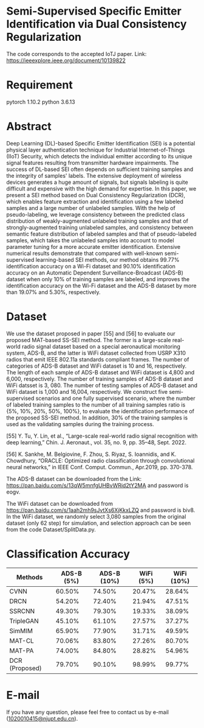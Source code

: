 # Semi-Supervised Specific Emitter Identification via Dual Consistency Regularization
The code corresponds to the accepted IoTJ paper. Link: https://ieeexplore.ieee.org/document/10139822

# Requirement
pytorch 1.10.2
python 3.6.13

# Abstract
Deep Learning (DL)-based Specific Emitter Identification (SEI) is a potential physical layer authentication technique for Industrial Internet-of-Things (IIoT) Security, which detects the individual emitter according to its unique signal features resulting from transmitter hardware impairments. The success of DL-based SEI often depends on sufficient training samples and the integrity of samples' labels. The extensive deployment of wireless devices generates a huge amount of signals, but signals labeling is quite difficult and expensive with the high demand for expertise. In this paper, we present a SEI method based on Dual Consistency Regularization (DCR), which enables feature extraction and identification using a few labeled samples and a large number of unlabeled samples. With the help of pseudo-labeling, we leverage consistency between the predicted class distribution of weakly-augmented unlabeled training samples and that of strongly-augmented training unlabeled samples, and consistency between semantic feature distribution of labeled samples and that of pseudo-labeled samples, which takes the unlabeled samples into account to model parameter tuning for a more accurate emitter identification. Extensive numerical results demonstrate that compared with well-known semi-supervised learning-based SEI methods, our method obtains 99.77% identification accuracy on a Wi-Fi dataset and 90.10% identification accuracy on an Automatic Dependent Surveillance-Broadcast (ADS-B) dataset when only 10% of training samples are labeled, and improves the identification accuracy on the Wi-Fi dataset and the ADS-B dataset by more than 19.07% and 5.30%, respectively.

# Dataset
We use the dataset proposed in paper [55] and [56] to evaluate our proposed MAT-based SS-SEI method. The former is a large-scale real-world radio signal dataset based on a special aeronautical monitoring system, ADS-B, and the latter is WiFi dataset collected from USRP X310 radios that emit IEEE 802.11a standards compliant frames. The number of categories of ADS-B dataset and WiFi dataset is 10 and 16, respectively. The length of each sample of ADS-B dataset and WiFi dataset is 4,800 and 6,000, respectively. The number of training samples of ADS-B dataset and WiFi datsset is 3, 080. The number of testing samples of ADS-B dataset and WiFi dataset is 1,000 and 16,004, respectively. We construct five semi-supervised scenarios and one fully supervised scenario, where the number of labeled training samples to the number of all training samples ratio is {5%, 10%, 20%, 50%, 100%}, to evaluate the identification performance of the proposed SS-SEI method. In addition, 30% of the training samples is used as the validating samples during the training process.

[55] Y. Tu, Y. Lin, et al., “Large-scale real-world radio signal recognition with deep learning,” Chin. J. Aeronaut., vol. 35, no. 9, pp. 35–48, Sept.
2022.

[56] K. Sankhe, M. Belgiovine, F. Zhou, S. Riyaz, S. Ioannidis, and K. Chowdhury, “ORACLE: Optimized radio classification through convolutional neural networks,” in IEEE Conf. Comput. Commun., Apr.2019, pp. 370-378.

The ADS-B dataset can be downloaded from the Link: https://pan.baidu.com/s/13qW5mnfgUHBvWRid2tY2MA and password is eogv.

The WiFi dataset can be downloaded from https://pan.baidu.com/s/1aah2mh9sJvtXs6XjKkxLZQ and password is biv8.
In the WiFi dataset, we randomly select 3,080 samples from the original dataset (only 62 step) for simulation, and selection approach can be seen from the code Dataset/SplitData.py.

# Classification Accuracy
 Methods  | ADS-B (5%) | ADS-B (10%) | WiFi (5%) | WiFi (10%)
 ---- | ----- | ------  | ----- | ------  |
 CVNN  | 60.50% |  74.50% | 20.47% |28.64%
 DRCN  | 54.20% | 72.40% | 21.94% | 47.51%
 SSRCNN | 49.30% | 79.30% | 19.33% | 38.09%
 TripleGAN | 45.10% | 61.10% | 27.57% | 37.27%
 SimMIM | 65.90% | 77.90% | 31.71% | 49.59%
 MAT-CL | 70.06% | 83.80% | 27.26% | 80.70%
 MAT-PA | 74.00% | 84.80% | 28.82% | 54.96%
 DCR (Proposed)   | 79.70% | 90.10% | 98.99% | 99.77%


# E-mail
If you have any question, please feel free to contact us by e-mail (1020010415@njupt.edu.cn).
